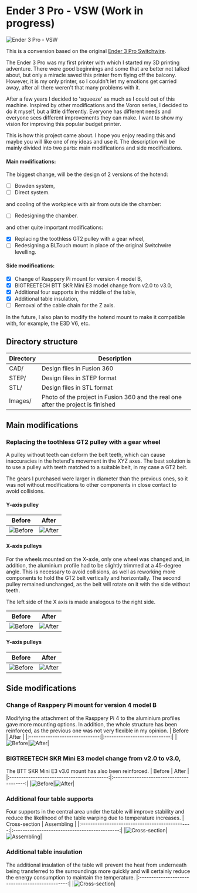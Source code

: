 # Ender 3 Pro - VSW (Work in progress)
![Ender 3 Pro - VSW](Images/Ender3Pro_VSW.png)

This is a conversion based on the original [Ender 3 Pro Switchwire](https://github.com/boubounokefalos/Ender_SW).

The Ender 3 Pro was my first printer with which I started my 3D printing adventure. There were good beginnings and some that are better not talked about, but only a miracle saved this printer from flying off the balcony. However, it is my only printer, so I couldn't let my emotions get carried away, after all there weren't that many problems with it.

After a few years I decided to 'squeeze' as much as I could out of this machine. Inspired by other modifications and the Voron series, I decided to do it myself, but a little differently. Everyone has different needs and everyone sees different improvements they can make. I want to show my vision for improving this popular budget printer.

This is how this project came about.
I hope you enjoy reading this and maybe you will like one of my ideas and use it.
The description will be mainly divided into two parts: main modifications and side modifications.

#### Main modifications:
The biggest change, will be the design of 2 versions of the hotend:
- [ ] Bowden system,
- [ ] Direct system.

and cooling of the workpiece with air from outside the chamber:
- [ ] Redesigning the chamber.

and other quite important modifications:
- [x] Replacing the toothless GT2 pulley with a gear wheel,
- [ ] Redesigning a BLTouch mount in place of the original Switchwire levelling.

#### Side modifications:
- [x] Change of Rasppery Pi mount for version 4 model B,
- [x] BIGTREETECH BTT SKR Mini E3 model change from v2.0 to v3.0,
- [x] Additional four supports in the middle of the table,
- [x] Additional table insulation,
- [ ] Removal of the cable chain for the Z axis.

In the future, I also plan to modify the hotend mount to make it compatible with, for example, the E3D V6, etc.

## Directory structure
| Directory            | Description                                                                        |
|----------------------|------------------------------------------------------------------------------------|
| CAD/                 | Design files in Fusion 360                                                         |
| STEP/                | Design files in STEP format                                                        |
| STL/                 | Design files in STL format                                                         |
| Images/              | Photo of the project in Fusion 360 and the real one after the project is finished  |

## Main modifications
### Replacing the toothless GT2 pulley with a gear wheel
A pulley without teeth can deform the belt teeth, which can cause inaccuracies in the hotend's movement in the XYZ axes. The best solution is to use a pulley with teeth matched to a suitable belt, in my case a GT2 belt.

The gears I purchased were larger in diameter than the previous ones, so it was not without modifications to other components in close contact to avoid collisions.

#### Y-axis pulley
| Before                                   | After                                  |
|:----------------------------------------:|:--------------------------------------:|
|![Before](Images/Y_axle_pulley_before.png)|![After](Images/Y_axle_pulley_after.png)|

#### X-axis pulleys

For the wheels mounted on the X-axle, only one wheel was changed and, in addition, the aluminium profile had to be slightly trimmed at a 45-degree angle. This is necessary to avoid collisions, as well as reworking more components to hold the GT2 belt vertically and horizontally.
The second pulley remained unchanged, as the belt will rotate on it with the side without teeth.

The left side of the X axis is made analogous to the right side.

| Before                                   | After                                  |
|:----------------------------------------:|:--------------------------------------:|
|![Before](Images/X_axle_pulley_before.png)|![After](Images/X_axle_pulley_after.png)|

#### Y-axis pulleys

| Before                                   | After                                  |
|:----------------------------------------:|:--------------------------------------:|
|![Before](Images/Z_axle_pulley_before.png)|![After](Images/Z_axle_pulley_after.png)|

## Side modifications

### Change of Rasppery Pi mount for version 4 model B
Modifying the attachment of the Rasppery Pi 4 to the aluminium profiles gave more mounting options. In addition, the whole structure has been reinforced, as the previous one was not very flexible in my opinion.
| Before                         | After                        |
|:------------------------------:|:----------------------------:|
|![Before](Images/Pi4_before.png)|![After](Images/Pi4_after.png)|

### BIGTREETECH SKR Mini E3 model change from v2.0 to v3.0,
The BTT SKR Mini E3 v3.0 mount has also been reinforced.
| Before                                     | After                                    |
|:------------------------------------------:|:----------------------------------------:|
|![Before](Images/Btt_Skr_Mini_E3_before.png)|![After](Images/Btt_Skr_Mini_E3_after.png)|

### Additional four table supports
Four supports in the central area under the table will improve stability and reduce the likelihood of the table warping due to temperature increases.
| Cross-section                                   | Assembling                                    |
|:-----------------------------------------------:|:---------------------------------------------:|
|![Cross-section](Images/Center_table_support.png)|![Assembling](Images/Center_table_supports.png)|

### Additional table insulation
The additional insulation of the table will prevent the heat from underneath being transferred to the surroundings more quickly and will certainly reduce the energy consumption to maintain the temperature.
|:-----------------------------------------------:|
|![Cross-section](Images/Table_insulation.png)|